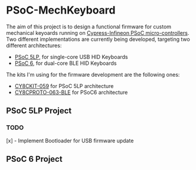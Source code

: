 # PSoC-MechKeyboard

The aim of this project is to design a functional firmware for custom mechanical keyoards
running on [Cypress-Infineon PSoC micro-controllers](https://www.cypress.com/products/microcontrollers-mcus).
Two different implementations are currently being developed, targeting two different architectures:
- [PSoC 5LP](https://www.cypress.com/products/32-bit-arm-cortex-m3-psoc-5lp), for single-core USB HID Keyboards
- [PSoC 6](https://www.cypress.com/products/psoc-6-microcontrollers-32-bit-arm-cortex-m4m0), for dual-core BLE HID Keyboards

The kits I'm using for the firmware development are the following ones:
- [CY8CKIT-059](https://www.cypress.com/documentation/development-kitsboards/cy8ckit-059-psoc-5lp-prototyping-kit-onboard-programmer-and) for PSoC 5LP architecture
- [CY8CPROTO-063-BLE](https://www.cypress.com/documentation/development-kitsboards/psoc-6-ble-prototyping-kit-cy8cproto-063-ble) for PSoC6 architecture

## PSoC 5LP Project

### TODO
[x] - Implement Bootloader for USB firmware update

## PSoC 6 Project
